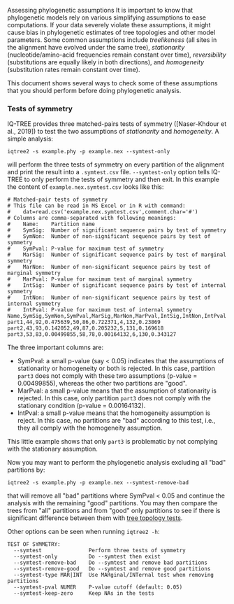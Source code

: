 Assessing phylogenetic assumptions
It is important to know that phylogenetic models rely on various simplifying assumptions to
ease computations. If your data severely violate these assumptions, it might
cause bias in phylogenetic estimates of tree topologies and other model
parameters. Some common assumptions include _treelikeness_ (all sites
in the alignment have evolved under the same tree), _stationarity_ (nucleotide/amino-acid
frequencies remain constant over time), _reversibility_ (substitutions are equally
likely in both directions), and _homogeneity_ (substitution rates remain constant over time).

This document shows several ways to check some of these assumptions that you
should perform before doing phylogenetic analysis.

### Tests of symmetry

IQ-TREE provides three matched-pairs tests of symmetry ([Naser-Khdour et al., 2019]) to 
test the two assumptions of _stationarity_ and _homogeneity_. 
A simple analysis:

	iqtree2 -s example.phy -p example.nex --symtest-only

will perform the three tests of symmetry on every partition of the alignment
and print the result into a `.symtest.csv` file. `--symtest-only` option tells
IQ-TREE to only perform the tests of symmetry and then exit.
In this example the content of `example.nex.symtest.csv` looks like this:

```
# Matched-pair tests of symmetry
# This file can be read in MS Excel or in R with command:
#    dat=read.csv('example.nex.symtest.csv',comment.char='#')
# Columns are comma-separated with following meanings:
#    Name:    Partition name
#    SymSig:  Number of significant sequence pairs by test of symmetry
#    SymNon:  Number of non-significant sequence pairs by test of symmetry
#    SymPval: P-value for maximum test of symmetry
#    MarSig:  Number of significant sequence pairs by test of marginal symmetry
#    MarNon:  Number of non-significant sequence pairs by test of marginal symmetry
#    MarPval: P-value for maximum test of marginal symmetry
#    IntSig:  Number of significant sequence pairs by test of internal symmetry
#    IntNon:  Number of non-significant sequence pairs by test of internal symmetry
#    IntPval: P-value for maximum test of internal symmetry
Name,SymSig,SymNon,SymPval,MarSig,MarNon,MarPval,IntSig,IntNon,IntPval
part1,44,92,0.475639,50,86,0.722371,4,132,0.23869
part2,43,93,0.142052,49,87,0.205232,5,131,0.169618
part3,53,83,0.00499855,58,78,0.00164132,6,130,0.343127
```

The three important columns are:

* SymPval: a small p-value (say < 0.05) indicates that the assumptions of stationarity 
or homogeneity or both is rejected. In this case, partition `part3` does not comply with these
two assumptions (p-value = 0.00499855), whereas the other two partitions are "good".
* MarPval: a small p-value means that the assumption of stationarity is rejected.  In 
this case, only partition `part3` does not comply with the stationary condition (p-value = 0.00164132).
* IntPval: a small p-value means that the homogeneity assumption is reject. In
this case, no partitions are "bad" according to this test, i.e., they all comply with
the homogeneity assumption.

This little example shows that only `part3` is problematic by not complying with the 
stationary assumption.

Now you may want to perform the phylogenetic analysis excluding all "bad" partitions by:

	iqtree2 -s example.phy -p example.nex --symtest-remove-bad

that will remove all "bad" partitions where SymPval < 0.05 and continue the analysis with the
remaining "good" partitions. You may then compare the trees from "all" partitions
and from "good" only partitions to see if there is significant difference between them 
with [tree topology tests](Advanced-Tutorial#tree-topology-tests).

Other options can be seen when running `iqtree2 -h`:

```
TEST OF SYMMETRY:
  --symtest               Perform three tests of symmetry
  --symtest-only          Do --symtest then exist
  --symtest-remove-bad    Do --symtest and remove bad partitions
  --symtest-remove-good   Do --symtest and remove good partitions
  --symtest-type MAR|INT  Use MARginal/INTernal test when removing partitions
  --symtest-pval NUMER    P-value cutoff (default: 0.05)
  --symtest-keep-zero     Keep NAs in the tests
```